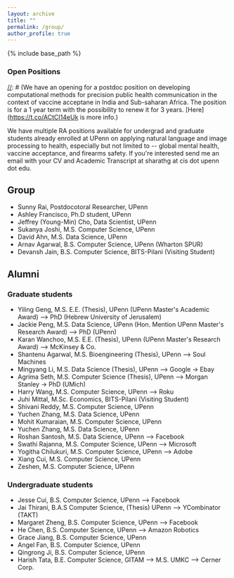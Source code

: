 ```yaml
---
layout: archive
title: ""
permalink: /group/
author_profile: true
---
```


{% include base_path %}

### Open Positions 

[//]: # (We have an opening for a postdoc position on developing computational methods for precision public health communication in the context of vaccine acceptane in India and Sub-saharan Africa. The position is for a 1 year term with the possibility to renew it for 3 years. [Here](https://t.co/ACtCI14eUk is more info.) 

[//]: # (We do not have any open positions at this point. However if you are interested in applications of natural language and image processing to health, especially but not limited to  -- vaccine acceptance, firearms safety, and global mental health, send me an email with your CV at sharathg at cis dot upenn dot edu. We will get back to you as new positions open up.) 

We have multiple RA positions available for undergrad and graduate students already enrolled at UPenn on applying natural language and image processing to health, especially but not limited to  -- global mental health, vaccine acceptance, and firearms safety. If you're interested send me an email with your CV and Academic Transcript at sharathg at cis dot upenn dot edu. 

## Group
+ Sunny Rai, Postdocotoral Researcher, UPenn
+ Ashley Francisco, Ph.D student, UPenn
+ Jeffrey (Young-Min) Cho, Data Scientist, UPenn
+ Sukanya Joshi, M.S. Computer Science, UPenn
+ David Ahn, M.S. Data Science, UPenn
+ Arnav Agarwal, B.S. Computer Science, UPenn (Wharton SPUR)
+ Devansh Jain, B.S. Computer Science, BITS-Pilani (Visiting Student)

## Alumni
### Graduate students
+ Yiling Geng, M.S. E.E. (Thesis), UPenn (UPenn Master's Academic Award) --> PhD (Hebrew University of Jerusalem)
+ Jackie Peng, M.S. Data Science, UPenn (Hon. Mention UPenn Master's Research Award) --> PhD (UPenn)
+ Karan Wanchoo, M.S. E.E. (Thesis), UPenn (UPenn Master's Research Award) --> McKinsey \& Co.
+ Shantenu Agarwal, M.S. Bioengineering (Thesis), UPenn –> Soul Machines
+ Mingyang Li, M.S. Data Science (Thesis), UPenn –> Google -> Ebay
+ Agrima Seth, M.S. Computer Science (Thesis), UPenn –> Morgan Stanley -> PhD (UMich)
+ Harry Wang, M.S. Computer Science, UPenn --> Roku 
+ Juhi Mittal, M.Sc. Economics, BITS-Pilani (Visiting Student)
+ Shivani Reddy, M.S. Computer Science, UPenn
+ Yuchen Zhang, M.S. Data Science, UPenn
+ Mohit Kumaraian, M.S. Computer Science, UPenn
+ Yuchen Zhang, M.S. Data Science, UPenn
+ Roshan Santosh, M.S. Data Science, UPenn –> Facebook
+ Swathi Rajanna, M.S. Computer Science, UPenn –> Microsoft
+ Yogitha Chilukuri, M.S. Computer Science, UPenn –> Adobe
+ Xiang Cui, M.S. Computer Science, UPenn
+ Zeshen, M.S. Computer Science, UPenn

### Undergraduate students

+ Jesse Cui, B.S. Computer Science, UPenn –> Facebook
+ Jai Thirani, B.A.S Computer Science, (Thesis) UPenn --> YCombinator (TAKT)
+ Margaret Zheng, B.S. Computer Science, UPenn –> Facebook
+ He Chen, B.S. Computer Science, UPenn –> Amazon Robotics
+ Grace Jiang, B.S. Computer Science, UPenn
+ Angel Fan, B.S. Computer Science, UPenn
+ Qingrong Ji, B.S. Computer Science, UPenn
+ Harish Tata, B.E. Computer Science, GITAM –> M.S. UMKC –> Cerner Corp.
